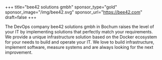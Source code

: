 +++
title="bee42 solutions gmbh"
sponsor_type="gold"
sponsor_image="/img/bee42.svg"
sponsor_url="https://bee42.com"
draft=false
+++

The DevOps company bee42 solutions gmbh in Bochum raises the level of your IT by implementing solutions that perfectly match your requirements. We provide a unique infrastructure solution based on the Docker ecosystem for your needs to build and operate your IT. We love to build infrastructure, implement software, measure systems and are always looking for the next improvement.
